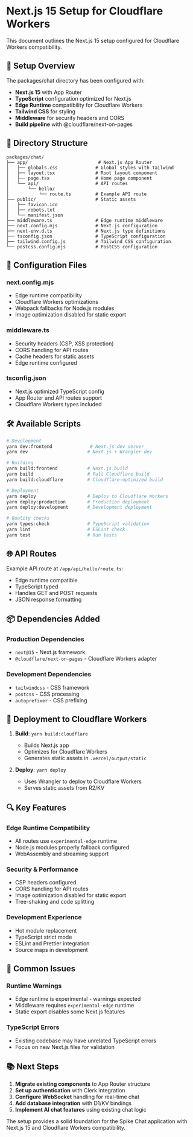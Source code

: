 # Next.js 15 Setup for Cloudflare Workers

This document outlines the Next.js 15 setup configured for Cloudflare Workers compatibility.

## 🚀 Setup Overview

The packages/chat directory has been configured with:

- **Next.js 15** with App Router
- **TypeScript** configuration optimized for Next.js
- **Edge Runtime** compatibility for Cloudflare Workers
- **Tailwind CSS** for styling
- **Middleware** for security headers and CORS
- **Build pipeline** with @cloudflare/next-on-pages

## 📁 Directory Structure

```
packages/chat/
├── app/                          # Next.js App Router
│   ├── globals.css              # Global styles with Tailwind
│   ├── layout.tsx               # Root layout component
│   ├── page.tsx                 # Home page component
│   └── api/                     # API routes
│       └── hello/
│           └── route.ts         # Example API route
├── public/                      # Static assets
│   ├── favicon.ico
│   ├── robots.txt
│   └── manifest.json
├── middleware.ts                # Edge runtime middleware
├── next.config.mjs              # Next.js configuration
├── next-env.d.ts                # Next.js type definitions
├── tsconfig.json                # TypeScript configuration
├── tailwind.config.js           # Tailwind CSS configuration
└── postcss.config.mjs           # PostCSS configuration
```

## 🔧 Configuration Files

### next.config.mjs

- Edge runtime compatibility
- Cloudflare Workers optimizations
- Webpack fallbacks for Node.js modules
- Image optimization disabled for static export

### middleware.ts

- Security headers (CSP, XSS protection)
- CORS handling for API routes
- Cache headers for static assets
- Edge runtime configured

### tsconfig.json

- Next.js optimized TypeScript config
- App Router and API routes support
- Cloudflare Workers types included

## 🛠 Available Scripts

```bash
# Development
yarn dev:frontend              # Next.js dev server
yarn dev                      # Next.js + Wrangler dev

# Building
yarn build:frontend           # Next.js build
yarn build                    # Full Cloudflare build
yarn build:cloudflare         # Cloudflare-optimized build

# Deployment
yarn deploy                   # Deploy to Cloudflare Workers
yarn deploy:production        # Production deployment
yarn deploy:development       # Development deployment

# Quality checks
yarn types:check              # TypeScript validation
yarn lint                     # ESLint check
yarn test                     # Run tests
```

## 🌐 API Routes

Example API route at `/app/api/hello/route.ts`:

- Edge runtime compatible
- TypeScript typed
- Handles GET and POST requests
- JSON response formatting

## 📦 Dependencies Added

### Production Dependencies

- `next@15` - Next.js framework
- `@cloudflare/next-on-pages` - Cloudflare Workers adapter

### Development Dependencies

- `tailwindcss` - CSS framework
- `postcss` - CSS processing
- `autoprefixer` - CSS prefixing

## 🚀 Deployment to Cloudflare Workers

1. **Build**: `yarn build:cloudflare`
   - Builds Next.js app
   - Optimizes for Cloudflare Workers
   - Generates static assets in `.vercel/output/static`

2. **Deploy**: `yarn deploy`
   - Uses Wrangler to deploy to Cloudflare Workers
   - Serves static assets from R2/KV

## 🔍 Key Features

### Edge Runtime Compatibility

- All routes use `experimental-edge` runtime
- Node.js modules properly fallback configured
- WebAssembly and streaming support

### Security & Performance

- CSP headers configured
- CORS handling for API routes
- Image optimization disabled for static export
- Tree-shaking and code splitting

### Development Experience

- Hot module replacement
- TypeScript strict mode
- ESLint and Prettier integration
- Source maps in development

## 🐛 Common Issues

### Runtime Warnings

- Edge runtime is experimental - warnings expected
- Middleware requires `experimental-edge` runtime
- Static export disables some Next.js features

### TypeScript Errors

- Existing codebase may have unrelated TypeScript errors
- Focus on new Next.js files for validation

## 📚 Next Steps

1. **Migrate existing components** to App Router structure
2. **Set up authentication** with Clerk integration
3. **Configure WebSocket** handling for real-time chat
4. **Add database integration** with D1/KV bindings
5. **Implement AI chat features** using existing chat logic

The setup provides a solid foundation for the Spike Chat application with Next.js 15 and Cloudflare Workers compatibility.

